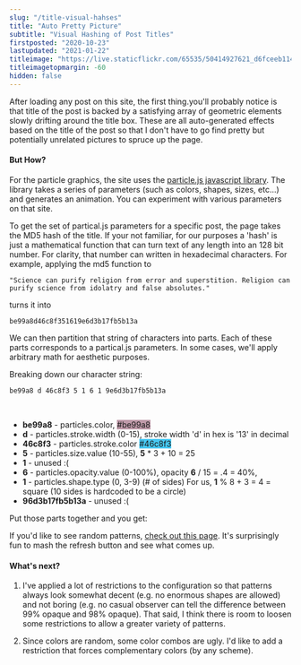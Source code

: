 ```yaml
---
slug: "/title-visual-hahses"
title: "Auto Pretty Picture"
subtitle: "Visual Hashing of Post Titles"
firstposted: "2020-10-23"
lastupdated: "2021-01-22"
titleimage: "https://live.staticflickr.com/65535/50414927621_d6fceeb114_o.png"
titleimagetopmargin: -60
hidden: false
---
```


After loading any post on this site, the first thing.you'll probably notice is that title of the post is backed by a satisfying array of geometric elements slowly drifting around the title box. These are all auto-generated effects based on the title of the post so that I don't have to go find pretty but potentially unrelated pictures to spruce up the page.

#### But How?

For the particle graphics, the site uses the [particle.js javascript library](https://vincentgarreau.com/particles.js/). The library takes a series of parameters (such as colors, shapes, sizes, etc...) and generates an animation. You can experiment with various parameters on that site.

To get the set of partical.js parameters for a specific post, the page takes the MD5 hash of the title. If your not familiar, for our purposes a 'hash' is just a mathematical function that can turn text of any length into an 128 bit number. For clarity, that number can written in hexadecimal characters. For example, applying the md5 function to

    "Science can purify religion from error and superstition. Religion can purify science from idolatry and false absolutes."

turns it into

    be99a8d46c8f351619e6d3b17fb5b13a

We can then partition that string of characters into parts. Each of these parts corresponds to a partical.js parameters. In some cases, we'll apply arbitrary math for aesthetic purposes.

Breaking down our character string:

    be99a8 d 46c8f3 5 1 6 1 9e6d3b17fb5b13a

<br>

- **be99a8** - particles.color, <span style="background-color: #be99a8;">#be99a8</span>
- **d** - particles.stroke.width (0-15), stroke width 'd' in hex is '13' in decimal
- **46c8f3** - particles.stroke.color <span style="background-color: #46c8f3;">#46c8f3</span>
- **5** - particles.size.value (10-55), **5** \* 3 + 10 = 25
- **1** - unused :(
- **6** - particles.opacity.value (0-100%), opacity **6** / 15 = .4 = 40%,
- **1** - particles.shape.type (0, 3-9) (# of sides) For us, **1** % 8 + 3 = 4 = square (10 sides is hardcoded to be a circle)
- **96d3b17fb5b13a** - unused :(

Put those parts together and you get:

<div id="demo-particles"></div>
<particle-effect targetid="demo-particles" particlestring="Science can purify religion from error and superstition. Religion can purify science from idolatry and false absolutes."> </particle-effect>

If you'd like to see random patterns, [check out this page](/hash-test). It's surprisingly fun to mash the refresh button and see what comes up.

#### What's next?

1. I've applied a lot of restrictions to the configuration so that patterns always look somewhat decent (e.g. no enormous shapes are allowed) and not boring (e.g. no casual observer can tell the difference between 99% opaque and 98% opaque). That said, I think there is room to loosen some restrictions to allow a greater variety of patterns.

2. Since colors are random, some color combos are ugly. I'd like to add a restriction that forces complementary colors (by any scheme).
